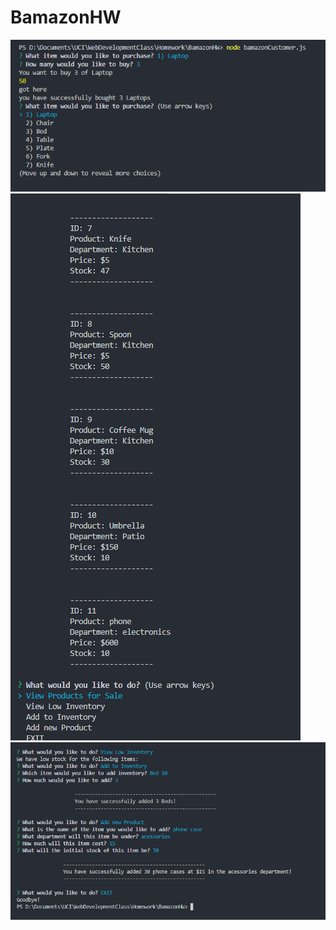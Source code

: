 # BamazonHW
![image](./pictures/temp1.png)
![image](./pictures/temp2.png)
![image](./pictures/temp3.png)